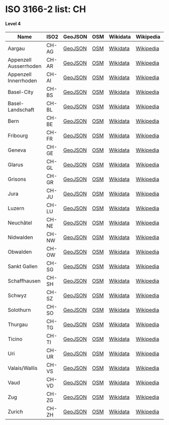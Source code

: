 # ISO 3166-2 list: CH


#### Level 4
Name | ISO2 | GeoJSON | OSM | Wikidata | Wikipedia | population 
--- | --- | --- | --- | --- | --- | --: 
Aargau | CH-AG | [GeoJSON](../../geojson/high/iso2/CH/CH-AG.geojson) | [OSM](https://www.openstreetmap.org/relation/1686359) | [Wikidata](https://www.wikidata.org/wiki/Q11972) | [Wikipedia](http://en.wikipedia.org/wiki/de%3AKanton%20Aargau) | 678,207
Appenzell Ausserrhoden | CH-AR | [GeoJSON](../../geojson/high/iso2/CH/CH-AR.geojson) | [OSM](https://www.openstreetmap.org/relation/1686649) | [Wikidata](https://www.wikidata.org/wiki/Q12079) | [Wikipedia](http://en.wikipedia.org/wiki/de%3AKanton%20Appenzell%20Ausserrhoden) | 55,234
Appenzell Innerrhoden | CH-AI | [GeoJSON](../../geojson/high/iso2/CH/CH-AI.geojson) | [OSM](https://www.openstreetmap.org/relation/1686666) | [Wikidata](https://www.wikidata.org/wiki/Q12094) | [Wikipedia](http://en.wikipedia.org/wiki/de%3AKanton%20Appenzell%20Innerrhoden) | 16,145
Basel-City | CH-BS | [GeoJSON](../../geojson/high/iso2/CH/CH-BS.geojson) | [OSM](https://www.openstreetmap.org/relation/1699639) | [Wikidata](https://www.wikidata.org/wiki/Q12172) | [Wikipedia](http://en.wikipedia.org/wiki/de%3AKanton%20Basel-Stadt) | 194,766
Basel-Landschaft | CH-BL | [GeoJSON](../../geojson/high/iso2/CH/CH-BL.geojson) | [OSM](https://www.openstreetmap.org/relation/1686366) | [Wikidata](https://www.wikidata.org/wiki/Q12146) | [Wikipedia](http://en.wikipedia.org/wiki/de%3AKanton%20Basel-Landschaft) | 288,132
Bern | CH-BE | [GeoJSON](../../geojson/high/iso2/CH/CH-BE.geojson) | [OSM](https://www.openstreetmap.org/relation/1686344) | [Wikidata](https://www.wikidata.org/wiki/Q11911) | [Wikipedia](http://en.wikipedia.org/wiki/de%3AKanton%20Bern) | 1,034,977
Fribourg | CH-FR | [GeoJSON](../../geojson/high/iso2/CH/CH-FR.geojson) | [OSM](https://www.openstreetmap.org/relation/1698314) | [Wikidata](https://www.wikidata.org/wiki/Q12640) | [Wikipedia](http://en.wikipedia.org/wiki/fr%3ACanton%20de%20Fribourg) | 318,714
Geneva | CH-GE | [GeoJSON](../../geojson/high/iso2/CH/CH-GE.geojson) | [OSM](https://www.openstreetmap.org/relation/1702419) | [Wikidata](https://www.wikidata.org/wiki/Q11917) | [Wikipedia](http://en.wikipedia.org/wiki/fr%3ACanton%20de%20Gen%C3%A8ve) | 499,480
Glarus | CH-GL | [GeoJSON](../../geojson/high/iso2/CH/CH-GL.geojson) | [OSM](https://www.openstreetmap.org/relation/1685673) | [Wikidata](https://www.wikidata.org/wiki/Q11922) | [Wikipedia](http://en.wikipedia.org/wiki/de%3AKanton%20Glarus) | 40,403
Grisons | CH-GR | [GeoJSON](../../geojson/high/iso2/CH/CH-GR.geojson) | [OSM](https://www.openstreetmap.org/relation/1686631) | [Wikidata](https://www.wikidata.org/wiki/Q11925) | [Wikipedia](http://en.wikipedia.org/wiki/de%3AKanton%20Graub%C3%BCnden) | 198,379
Jura | CH-JU | [GeoJSON](../../geojson/high/iso2/CH/CH-JU.geojson) | [OSM](https://www.openstreetmap.org/relation/1697347) | [Wikidata](https://www.wikidata.org/wiki/Q12755) | [Wikipedia](http://en.wikipedia.org/wiki/fr%3ACanton%20du%20Jura) | 73,419
Luzern | CH-LU | [GeoJSON](../../geojson/high/iso2/CH/CH-LU.geojson) | [OSM](https://www.openstreetmap.org/relation/1685677) | [Wikidata](https://www.wikidata.org/wiki/Q12121) | [Wikipedia](http://en.wikipedia.org/wiki/de%3AKanton%20Luzern) | 409,557
Neuchâtel | CH-NE | [GeoJSON](../../geojson/high/iso2/CH/CH-NE.geojson) | [OSM](https://www.openstreetmap.org/relation/1702420) | [Wikidata](https://www.wikidata.org/wiki/Q12738) | [Wikipedia](http://en.wikipedia.org/wiki/fr%3ACanton%20de%20Neuch%C3%A2tel) | 176,850
Nidwalden | CH-NW | [GeoJSON](../../geojson/high/iso2/CH/CH-NW.geojson) | [OSM](https://www.openstreetmap.org/relation/1686449) | [Wikidata](https://www.wikidata.org/wiki/Q12592) | [Wikipedia](http://en.wikipedia.org/wiki/de%3AKanton%20Nidwalden) | 43,223
Obwalden | CH-OW | [GeoJSON](../../geojson/high/iso2/CH/CH-OW.geojson) | [OSM](https://www.openstreetmap.org/relation/1686448) | [Wikidata](https://www.wikidata.org/wiki/Q12573) | [Wikipedia](http://en.wikipedia.org/wiki/de%3AKanton%20Obwalden) | 37,841
Sankt Gallen | CH-SG | [GeoJSON](../../geojson/high/iso2/CH/CH-SG.geojson) | [OSM](https://www.openstreetmap.org/relation/1687006) | [Wikidata](https://www.wikidata.org/wiki/Q12746) | [Wikipedia](http://en.wikipedia.org/wiki/de%3AKanton%20St.%20Gallen) | 507,697
Schaffhausen | CH-SH | [GeoJSON](../../geojson/high/iso2/CH/CH-SH.geojson) | [OSM](https://www.openstreetmap.org/relation/1696112) | [Wikidata](https://www.wikidata.org/wiki/Q12697) | [Wikipedia](http://en.wikipedia.org/wiki/de%3AKanton%20Schaffhausen) | 81,991
Schwyz | CH-SZ | [GeoJSON](../../geojson/high/iso2/CH/CH-SZ.geojson) | [OSM](https://www.openstreetmap.org/relation/1688583) | [Wikidata](https://www.wikidata.org/wiki/Q12433) | [Wikipedia](http://en.wikipedia.org/wiki/de%3AKanton%20Schwyz) | 159,165
Solothurn | CH-SO | [GeoJSON](../../geojson/high/iso2/CH/CH-SO.geojson) | [OSM](https://www.openstreetmap.org/relation/1701133) | [Wikidata](https://www.wikidata.org/wiki/Q11929) | [Wikipedia](http://en.wikipedia.org/wiki/de%3AKanton%20Solothurn) | 273,194
Thurgau | CH-TG | [GeoJSON](../../geojson/high/iso2/CH/CH-TG.geojson) | [OSM](https://www.openstreetmap.org/relation/1693811) | [Wikidata](https://www.wikidata.org/wiki/Q12713) | [Wikipedia](http://en.wikipedia.org/wiki/de%3AKanton%20Thurgau) | 276,472
Ticino | CH-TI | [GeoJSON](../../geojson/high/iso2/CH/CH-TI.geojson) | [OSM](https://www.openstreetmap.org/relation/1687730) | [Wikidata](https://www.wikidata.org/wiki/Q12724) | [Wikipedia](http://en.wikipedia.org/wiki/it%3ACanton%20Ticino) | 353,343
Uri | CH-UR | [GeoJSON](../../geojson/high/iso2/CH/CH-UR.geojson) | [OSM](https://www.openstreetmap.org/relation/1693971) | [Wikidata](https://www.wikidata.org/wiki/Q12404) | [Wikipedia](http://en.wikipedia.org/wiki/de%3AKanton%20Uri) | 36,433
Valais/Wallis | CH-VS | [GeoJSON](../../geojson/high/iso2/CH/CH-VS.geojson) | [OSM](https://www.openstreetmap.org/relation/1686699) | [Wikidata](https://www.wikidata.org/wiki/Q834) | [Wikipedia](http://en.wikipedia.org/wiki/de%3AKanton%20Wallis) | 343,955
Vaud | CH-VD | [GeoJSON](../../geojson/high/iso2/CH/CH-VD.geojson) | [OSM](https://www.openstreetmap.org/relation/1702421) | [Wikidata](https://www.wikidata.org/wiki/Q12771) | [Wikipedia](http://en.wikipedia.org/wiki/fr%3ACanton%20de%20Vaud) | 799,145
Zug | CH-ZG | [GeoJSON](../../geojson/high/iso2/CH/CH-ZG.geojson) | [OSM](https://www.openstreetmap.org/relation/1686447) | [Wikidata](https://www.wikidata.org/wiki/Q11933) | [Wikipedia](http://en.wikipedia.org/wiki/de%3AKanton%20Zug) | 126,837
Zurich | CH-ZH | [GeoJSON](../../geojson/high/iso2/CH/CH-ZH.geojson) | [OSM](https://www.openstreetmap.org/relation/1690227) | [Wikidata](https://www.wikidata.org/wiki/Q11943) | [Wikipedia](http://en.wikipedia.org/wiki/de%3AKanton%20Z%C3%BCrich) | 1,520,968
